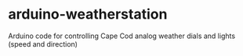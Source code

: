# arduino-weatherstation
Arduino code for controlling Cape Cod analog weather dials and lights (speed and direction)
